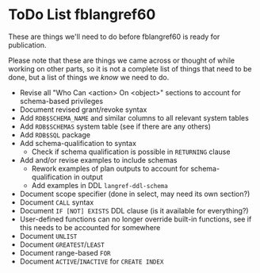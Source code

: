 ToDo List fblangref60
=====================

These are things we'll need to do before fblangref60 is ready for publication.

Please note that these are things we came across or thought of while working on other parts, so it is not a complete list of things that need to be done, but a list of things we _know_ we need to do.

- Revise all "Who Can \<action> On \<object>" sections to account for schema-based privileges
- Document revised grant/revoke syntax
- Add `RDB$SCHEMA_NAME` and similar columns to all relevant system tables
- Add `RDB$SCHEMAS` system table (see if there are any others)
- Add `RDB$SQL` package
- Add schema-qualification to syntax
  - Check if schema qualification is possible in `RETURNING` clause
- Add and/or revise examples to include schemas
  - Rework examples of plan outputs to account for schema-qualification in output
  - Add examples in DDL `langref-ddl-schema`
- Document scope specifier (done in select, may need its own section?)
- Document `CALL` syntax
- Document `IF [NOT] EXISTS` DDL clause (is it available for everything?)
- User-defined functions can no longer override built-in functions, see if this needs to be accounted for somewhere
- Document `UNLIST`
- Document `GREATEST`/`LEAST`
- Document range-based `FOR`
- Document `ACTIVE`/`INACTIVE` for `CREATE INDEX`
